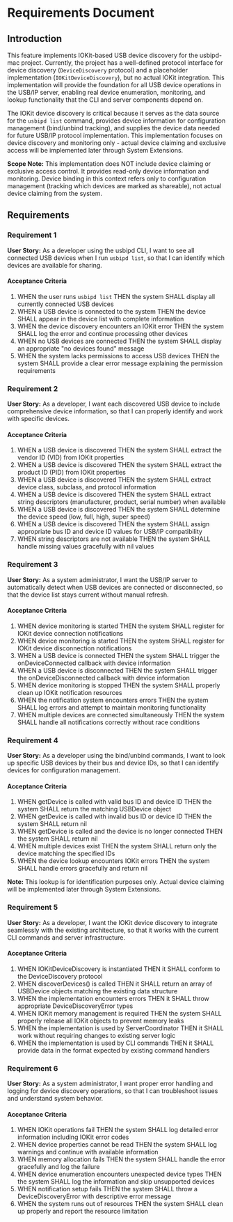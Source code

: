 # Requirements Document

## Introduction

This feature implements IOKit-based USB device discovery for the usbipd-mac project. Currently, the project has a well-defined protocol interface for device discovery (`DeviceDiscovery` protocol) and a placeholder implementation (`IOKitDeviceDiscovery`), but no actual IOKit integration. This implementation will provide the foundation for all USB device operations in the USB/IP server, enabling real device enumeration, monitoring, and lookup functionality that the CLI and server components depend on.

The IOKit device discovery is critical because it serves as the data source for the `usbipd list` command, provides device information for configuration management (bind/unbind tracking), and supplies the device data needed for future USB/IP protocol implementation. This implementation focuses on device discovery and monitoring only - actual device claiming and exclusive access will be implemented later through System Extensions.

**Scope Note:** This implementation does NOT include device claiming or exclusive access control. It provides read-only device information and monitoring. Device binding in this context refers only to configuration management (tracking which devices are marked as shareable), not actual device claiming from the system.

## Requirements

### Requirement 1

**User Story:** As a developer using the usbipd CLI, I want to see all connected USB devices when I run `usbipd list`, so that I can identify which devices are available for sharing.

#### Acceptance Criteria

1. WHEN the user runs `usbipd list` THEN the system SHALL display all currently connected USB devices
2. WHEN a USB device is connected to the system THEN the device SHALL appear in the device list with complete information
3. WHEN the device discovery encounters an IOKit error THEN the system SHALL log the error and continue processing other devices
4. WHEN no USB devices are connected THEN the system SHALL display an appropriate "no devices found" message
5. WHEN the system lacks permissions to access USB devices THEN the system SHALL provide a clear error message explaining the permission requirements

### Requirement 2

**User Story:** As a developer, I want each discovered USB device to include comprehensive device information, so that I can properly identify and work with specific devices.

#### Acceptance Criteria

1. WHEN a USB device is discovered THEN the system SHALL extract the vendor ID (VID) from IOKit properties
2. WHEN a USB device is discovered THEN the system SHALL extract the product ID (PID) from IOKit properties
3. WHEN a USB device is discovered THEN the system SHALL extract device class, subclass, and protocol information
4. WHEN a USB device is discovered THEN the system SHALL extract string descriptors (manufacturer, product, serial number) when available
5. WHEN a USB device is discovered THEN the system SHALL determine the device speed (low, full, high, super speed)
6. WHEN a USB device is discovered THEN the system SHALL assign appropriate bus ID and device ID values for USB/IP compatibility
7. WHEN string descriptors are not available THEN the system SHALL handle missing values gracefully with nil values

### Requirement 3

**User Story:** As a system administrator, I want the USB/IP server to automatically detect when USB devices are connected or disconnected, so that the device list stays current without manual refresh.

#### Acceptance Criteria

1. WHEN device monitoring is started THEN the system SHALL register for IOKit device connection notifications
2. WHEN device monitoring is started THEN the system SHALL register for IOKit device disconnection notifications
3. WHEN a USB device is connected THEN the system SHALL trigger the onDeviceConnected callback with device information
4. WHEN a USB device is disconnected THEN the system SHALL trigger the onDeviceDisconnected callback with device information
5. WHEN device monitoring is stopped THEN the system SHALL properly clean up IOKit notification resources
6. WHEN the notification system encounters errors THEN the system SHALL log errors and attempt to maintain monitoring functionality
7. WHEN multiple devices are connected simultaneously THEN the system SHALL handle all notifications correctly without race conditions

### Requirement 4

**User Story:** As a developer using the bind/unbind commands, I want to look up specific USB devices by their bus and device IDs, so that I can identify devices for configuration management.

#### Acceptance Criteria

1. WHEN getDevice is called with valid bus ID and device ID THEN the system SHALL return the matching USBDevice object
2. WHEN getDevice is called with invalid bus ID or device ID THEN the system SHALL return nil
3. WHEN getDevice is called and the device is no longer connected THEN the system SHALL return nil
4. WHEN multiple devices exist THEN the system SHALL return only the device matching the specified IDs
5. WHEN the device lookup encounters IOKit errors THEN the system SHALL handle errors gracefully and return nil

**Note:** This lookup is for identification purposes only. Actual device claiming will be implemented later through System Extensions.

### Requirement 5

**User Story:** As a developer, I want the IOKit device discovery to integrate seamlessly with the existing architecture, so that it works with the current CLI commands and server infrastructure.

#### Acceptance Criteria

1. WHEN IOKitDeviceDiscovery is instantiated THEN it SHALL conform to the DeviceDiscovery protocol
2. WHEN discoverDevices() is called THEN it SHALL return an array of USBDevice objects matching the existing data structure
3. WHEN the implementation encounters errors THEN it SHALL throw appropriate DeviceDiscoveryError types
4. WHEN IOKit memory management is required THEN the system SHALL properly release all IOKit objects to prevent memory leaks
5. WHEN the implementation is used by ServerCoordinator THEN it SHALL work without requiring changes to existing server logic
6. WHEN the implementation is used by CLI commands THEN it SHALL provide data in the format expected by existing command handlers

### Requirement 6

**User Story:** As a system administrator, I want proper error handling and logging for device discovery operations, so that I can troubleshoot issues and understand system behavior.

#### Acceptance Criteria

1. WHEN IOKit operations fail THEN the system SHALL log detailed error information including IOKit error codes
2. WHEN device properties cannot be read THEN the system SHALL log warnings and continue with available information
3. WHEN memory allocation fails THEN the system SHALL handle the error gracefully and log the failure
4. WHEN device enumeration encounters unexpected device types THEN the system SHALL log the information and skip unsupported devices
5. WHEN notification setup fails THEN the system SHALL throw a DeviceDiscoveryError with descriptive error message
6. WHEN the system runs out of resources THEN the system SHALL clean up properly and report the resource limitation